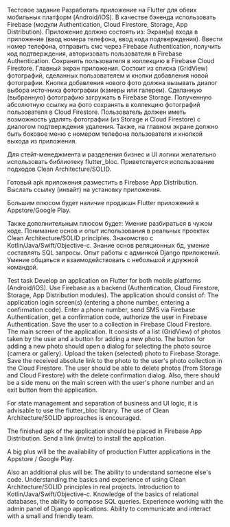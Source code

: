 Тестовое задание
Разработать приложение на Flutter для обеих мобильных платформ (Android/iOS). В качестве бэкенда использовать Firebase (модули Authentication, Cloud Firestore, Storage, App Distribution). Приложение должно состоять из:
Экран(ы) входа в приложение (ввод номера телефона, ввод кода подтверждения). Ввести номер телефона, отправить смс через Firebase Authentication, получить код подтверждения, авторизовать пользователя в Firebase Authentication. Сохранить пользователя в коллекцию в Firebase Cloud Firestore.
Главный экран приложения. Состоит из списка (GridView) фотографий, сделанных пользователем и кнопки добавления новой фотографии. Кнопка добавления нового фото должна вызывать диалог выбора источника фотографии (камеры или галереи). Сделанную (выбранную) фотографию загружать в Firebase Storage. Полученную абсолютную ссылку на фото сохранять в коллекцию фотографий пользователя в Cloud Firestore. Пользователь должен иметь возможность удалять фотографии (из Storage и Cloud Firestore) с диалогом подтверждения удаления. 
Также, на главном экране должно быть боковое меню с номером телефона пользователя и кнопкой выхода из приложения.

Для стейт-менеджмента и разделения бизнес и UI логики желательно использовать библиотеку flutter_bloc. Приветствуется использование подходов Clean Architecture/SOLID.

Готовый apk приложения разместить в Firebase App Distribution. Выслать ссылку (инвайт) на установку приложения.

Большим плюсом будет наличие продакшн Flutter приложений в Appstore/Google Play.

Также дополнительным плюсом будет:
Умение разбираться в чужом коде.
Понимание основ и опыт использования в реальных проектах Clean Architecture/SOLID principles.
Знакомство с Kotlin/Java/Swift/Objective-c.
Знание основ реляционных бд, умение составлять SQL запросы.
Опыт работы с админкой Django приложений.
Умение общаться и взаимодействовать с небольшой и дружной командой.



Test task
Develop an application on Flutter for both mobile platforms (Android/iOS). Use Firebase as a backend (Authentication, Cloud Firestore, Storage, App Distribution modules). The application should consist of:
The application login screen(s) (entering a phone number, entering a confirmation code). Enter a phone number, send SMS via Firebase Authentication, get a confirmation code, authorize the user in Firebase Authentication. Save the user to a collection in Firebase Cloud Firestore.
The main screen of the application. It consists of a list (GridView) of photos taken by the user and a button for adding a new photo. The button for adding a new photo should open a dialog for selecting the photo source (camera or gallery). Upload the taken (selected) photo to Firebase Storage. Save the received absolute link to the photo to the user's photo collection in the Cloud Firestore. The user should be able to delete photos (from Storage and Cloud Firestore) with the delete confirmation dialog.
Also, there should be a side menu on the main screen with the user's phone number and an exit button from the application.

For state management and separation of business and UI logic, it is advisable to use the flutter_bloc library. The use of Clean Architecture/SOLID approaches is encouraged.

The finished apk of the application should be placed in Firebase App Distribution. Send a link (invite) to install the application.

A big plus will be the availability of production Flutter applications in the Appstore / Google Play.

Also an additional plus will be:
The ability to understand someone else's code.
Understanding the basics and experience of using Clean Architecture/SOLID principles in real projects.
Introduction to Kotlin/Java/Swift/Objective-c.
Knowledge of the basics of relational databases, the ability to compose SQL queries.
Experience working with the admin panel of Django applications.
Ability to communicate and interact with a small and friendly team.